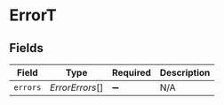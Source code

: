 # ErrorT


## Fields

| Field              | Type               | Required           | Description        |
| ------------------ | ------------------ | ------------------ | ------------------ |
| `errors`           | *ErrorErrors*[]    | :heavy_minus_sign: | N/A                |